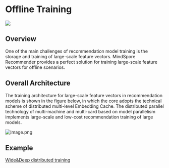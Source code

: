 # Offline Training

<a href="https://gitee.com/mindspore/docs/blob/r2.1/docs/recommender/docs/source_en/offline_learning.md" target="_blank"><img src="https://mindspore-website.obs.cn-north-4.myhuaweicloud.com/website-images/r2.1/resource/_static/logo_source_en.png"></a>

## Overview

One of the main challenges of recommendation model training is the storage and training of large-scale feature vectors. MindSpore Recommender provides a perfect solution for training large-scale feature vectors for offline scenarios.

## Overall Architecture

The training architecture for large-scale feature vectors in recommendation models is shown in the figure below, in which the core adopts the technical scheme of distributed multi-level Embedding Cache. The distributed parallel technology of multi-machine and multi-card based on model parallelism implements large-scale and low-cost  recommendation training of large models.

![image.png](https://mindspore-website.obs.cn-north-4.myhuaweicloud.com/website-images/r2.1/docs/recommender/docs/source_en/images/offline_training.png)

## Example

[Wide&Deep distributed training](https://github.com/mindspore-lab/mindrec/tree/r0.3/models/wide_deep)
